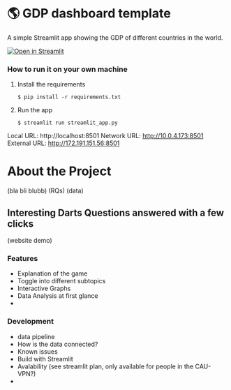 # :earth_americas: GDP dashboard template

A simple Streamlit app showing the GDP of different countries in the world.

[![Open in Streamlit](https://static.streamlit.io/badges/streamlit_badge_black_white.svg)](https://gdp-dashboard-template.streamlit.app/)

### How to run it on your own machine

1. Install the requirements

   ```
   $ pip install -r requirements.txt
   ```

2. Run the app

   ```
   $ streamlit run streamlit_app.py
   ```


Local URL: http://localhost:8501
Network URL: http://10.0.4.173:8501
External URL: http://172.191.151.56:8501

# About the Project
(bla bli blubb)
(RQs)
(data)

## Interesting Darts Questions answered with a few clicks
(website demo)

### Features
- Explanation of the game
- Toggle into different subtopics
- Interactive Graphs
- Data Analysis at first glance
- 

### Development
- data pipeline
- How is the data connected?
- Known issues
- Build with Streamlit
- Avalability (see streamlit plan, only available for people in the CAU-VPN?)
- 
